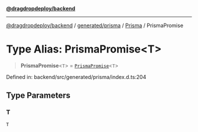 [**@dragdropdeploy/backend**](../../../../../README.md)

***

[@dragdropdeploy/backend](../../../../../README.md) / [generated/prisma](../../../README.md) / [Prisma](../README.md) / PrismaPromise

# Type Alias: PrismaPromise\<T\>

> **PrismaPromise**\<`T`\> = [`PrismaPromise`](../../../runtime/library/interfaces/PrismaPromise.md)\<`T`\>

Defined in: backend/src/generated/prisma/index.d.ts:204

## Type Parameters

### T

`T`
